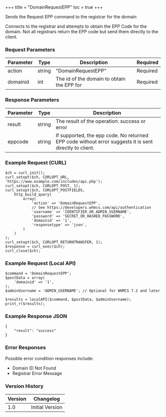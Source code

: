 +++
title = "DomainRequestEPP"
toc = true
+++

Sends the Request EPP command to the registrar for the domain

Connects to the registrar and attempts to obtain the EPP Code for the domain.
Not all registrars return the EPP code but send them directly to the client.

### Request Parameters

| Parameter | Type | Description | Required |
| --------- | ---- | ----------- | -------- |
| action | string | "DomainRequestEPP" | Required |
| domainid | int | The id of the domain to obtain the EPP for | Required |

### Response Parameters

| Parameter | Type | Description |
| --------- | ---- | ----------- |
| result | string | The result of the operation: success or error |
| eppcode | string | If supported, the epp code. No returned EPP code without error suggests it is sent directly to client. |


### Example Request (CURL)

```
$ch = curl_init();
curl_setopt($ch, CURLOPT_URL, 'https://www.example.com/includes/api.php');
curl_setopt($ch, CURLOPT_POST, 1);
curl_setopt($ch, CURLOPT_POSTFIELDS,
    http_build_query(
        array(
            'action' => 'DomainRequestEPP',
            // See https://developers.whmcs.com/api/authentication
            'username' => 'IDENTIFIER_OR_ADMIN_USERNAME',
            'password' => 'SECRET_OR_HASHED_PASSWORD',
            'domainid' => '1',
            'responsetype' => 'json',
        )
    )
);
curl_setopt($ch, CURLOPT_RETURNTRANSFER, 1);
$response = curl_exec($ch);
curl_close($ch);
```


### Example Request (Local API)

```
$command = 'DomainRequestEPP';
$postData = array(
    'domainid' => '1',
);
$adminUsername = 'ADMIN_USERNAME'; // Optional for WHMCS 7.2 and later

$results = localAPI($command, $postData, $adminUsername);
print_r($results);
```


### Example Response JSON

```
{
    "result": "success"
}
```


### Error Responses

Possible error condition responses include:

* Domain ID Not Found
* Registrar Error Message


### Version History

| Version | Changelog |
| ------- | --------- |
| 1.0 | Initial Version |
